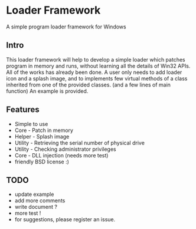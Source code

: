 Loader Framework
================

A simple program loader framework for Windows

Intro
-----
This loader framework will help to develop a simple loader which patches program in memory and runs, without learning all the details of Win32 APIs. All of the works has already been done. A user only needs to add loader icon and a splash image, and to implements few virtual methods of a class inherited from one of the provided classes. (and a few lines of main function) An example is provided.

Features
--------
+ Simple to use
+ Core - Patch in memory
+ Helper - Splash image
+ Utility - Retrieving the serial number of physical drive
+ Utility - Checking administrator privileges
+ Core - DLL injection (needs more test)
+ friendly BSD license :)

TODO
----
+ update example
+ add more comments
+ write document ?
+ more test !
+ for suggestions, please register an issue.

